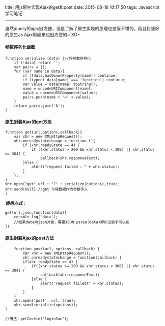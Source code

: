 title: 用js原生实现Ajax的get和post
date: 2015-08-18 10:17:50
tags: Javascript学习笔记

---

虽然jquery的ajax挺方便，但是了解了原生实现的原理也是很不错的。而且封装好的原生Js Ajax用起来也挺方便的~ XD~


#### 参数序列化函数

	function serialize (data) {//将参数序列化
    	if (!data) return '';
    	var pairs = [];
    	for (var name in data){
        	if (!data.hasOwnerProperty(name)) continue;
        	if (typeof data[name] === 'function') continue;
       		var value = data[name].toString();
       		name = uncodeURIComponent(name);
        	value = uncodeURIComponent(value);
        	pairs.push(name + '=' + value);
    	}
    	return pairs.join('&');
	}

#### 原生封装Ajax的get方法

	function get(url,options,callback){
    	var xhr = new XMLHttpRequest();
    	xhr.onreadystatechange = function (){
       		if (xhr.readyState == 4) {
            	if ((xhr.status > 200 && xhr.status < 300) || xhr.status == 304) {
               		callback(xhr.responseText);
            }else {
                alert("request failed : " + xhr.status);
            }
        };
    }
    xhr.open("get",url + "?" + serialize(options),true);
    xhr.send(null);//get 不将数据作为参数传入
    }
		
***调用方式***：

	get(url,json,function(data){
		console.log('data');
		//如果data为json对象，需要JSON.parse(data)解析之后才可以用
	})


#### 原生封装Ajax的post方法
		
		function post(url, options, callback) {
    		var xhr = new XMLHttpRequest();
    		xhr.onreadystatechange = function(callback) {
        	if(xhr.readyState == 4) {
           		if((xhr.status >= 200 && xhr.status < 300) || xhr.status == 304) {
                	callback(xhr.responseText);
           		}else {
               		alert('request failed!' + xhr.status);
            	}
       		}
    	}
    	xhr.open('post', url, true);
    	xhr.send(serialize(options));
    }
      
	//用法：getCookie("loginSuc");
	
